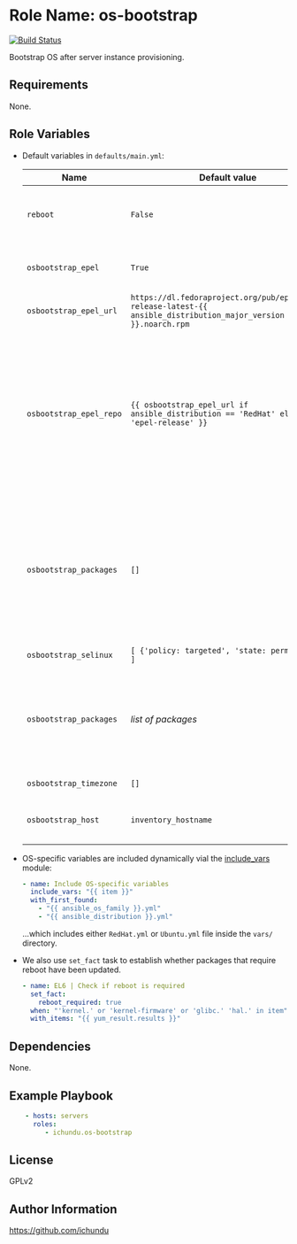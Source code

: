 Role Name: os-bootstrap
=======================

[![Build Status](https://travis-ci.org/ichundu/ansible-role-os-bootstrap.svg?branch=master)](https://travis-ci.org/ichundu/ansible-role-os-bootstrap.svg?branch=master)

Bootstrap OS after server instance provisioning.

Requirements
------------

None.

Role Variables
--------------

- Default variables in `defaults/main.yml`:

  | Name		  | Default value		  | Description	     	|
  |-----------|-------------------|-------------------|
  | `reboot` | `False` | Whether to reboot instance after setup or not |
  | `osbootstrap_epel` | `True` | Whether to enable the EPEL repository |
  | `osbootstrap_epel_url` | `https://dl.fedoraproject.org/pub/epel/epel-release-latest-{{ ansible_distribution_major_version }}.noarch.rpm` | EPEL release rpm package url |
  | `osbootstrap_epel_repo` | `{{ osbootstrap_epel_url if ansible_distribution == 'RedHat' else 'epel-release' }}` | EPEL release package name, on CentOS `epel-release` is installed, on RedHat the package from the provided URL is installed instead |
  | `osbootstrap_packages` | `[]` | Packages to install after provisioning, this is an OS-specific vairable and is included dynamically dpending on the distro from the `vars/` directory |
  | `osbootstrap_selinux` | `[ {'policy: targeted', 'state: permissive'} ]` | SELinux default state |
  | `osbootstrap_packages` | *list of packages* | Basic packages that will be installed after instance is launched, OS-specific variable |
  | `osbootstrap_timezone` | `[]` | Timezone region |
  | `osbootstrap_host` | `inventory_hostname` | IP address of target host used in wait_for task |

- OS-specific variables are included dynamically vial the [include_vars](https://docs.ansible.com/ansible/include_vars_module.html) module:

  ```yaml
  - name: Include OS-specific variables
    include_vars: "{{ item }}"
    with_first_found:
      - "{{ ansible_os_family }}.yml"
      - "{{ ansible_distribution }}.yml"
  ```

  ...which includes either `RedHat.yml` or `Ubuntu.yml` file inside the `vars/` directory.

- We also use `set_fact` task to establish whether packages that require reboot have been updated.

  ```yaml
  - name: EL6 | Check if reboot is required
    set_fact:
      reboot_required: true
    when: "'kernel.' or 'kernel-firmware' or 'glibc.' 'hal.' in item"
    with_items: "{{ yum_result.results }}"
  ```

Dependencies
------------

None.

Example Playbook
----------------

```yaml
    - hosts: servers
      roles:
         - ichundu.os-bootstrap
```

License
-------

GPLv2

Author Information
------------------

https://github.com/ichundu
